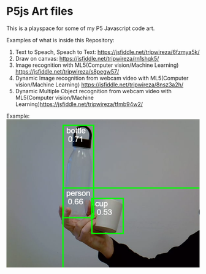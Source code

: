 # P5js Art files
This is a playspace for some of my P5 Javascript code art.

Examples of what is inside this Repository:

1. Text to Speach, Speach to Text: https://jsfiddle.net/tripwireza/6fzmya5k/
2. Draw on canvas: https://jsfiddle.net/tripwireza/rn1shqk5/
3. Image recognition with ML5(Computer vision/Machine Learning) https://jsfiddle.net/tripwireza/s8pegw57/
4. Dynamic Image recognition from webcam video with ML5(Computer vision/Machine Learning) https://jsfiddle.net/tripwireza/8nsz3a2h/
5. Dynamic Multiple Object recognition from webcam video with ML5(Computer vision/Machine Learning)https://jsfiddle.net/tripwireza/tfmb94w2/

Example: 
![Alt text](cvsample.png "Dynamic Multiple Object recognition from webcam")
